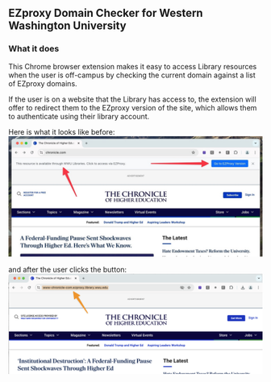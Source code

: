 ## EZproxy Domain Checker for Western Washington University

### What it does 
This Chrome browser extension makes it easy to access Library resources when the user is off-campus by checking the current domain against a list of EZproxy domains.

If the user is on a website that the Library has access to, the extension will offer to redirect them to the EZproxy version of the site, which allows them to authenticate using their library account.

Here is what it looks like before:
![EZproxy Domain Checker Screenshot](images/chronicle-before.png)

and after the user clicks the button:
![EZproxy Domain Checker Screenshot](images/chronicle-after.png)

